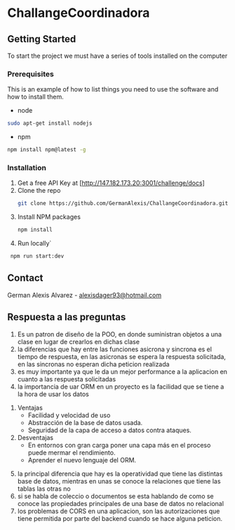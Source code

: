 # ChallangeCoordinadora



<!-- GETTING STARTED -->
## Getting Started

To start the project we must have a series of tools installed on the computer

### Prerequisites

This is an example of how to list things you need to use the software and how to install them.

 * node
  ```sh
 sudo apt-get install nodejs
  ```
 * npm
  ```sh
  npm install npm@latest -g
  ```
### Installation

1. Get a free API Key at [http://147.182.173.20:3001/challenge/docs]
2. Clone the repo
   ```sh
   git clone https://github.com/GermanAlexis/ChallangeCoordinadora.git
   ```
3. Install NPM packages
   ```sh
   npm install
   ```
4. Run locally`
  ```sh
   npm run start:dev
   ```
   
   <!-- CONTACT -->
## Contact

German Alexis Alvarez - alexisdager93@hotmail.com

## Respuesta a las preguntas
1. Es un patron de diseño de la POO, en donde suministran objetos a una clase en lugar de crearlos en dichas clase
2. la diferencias que hay entre las funciones asicrona y sincrona es el tiempo de respuesta, en las asicronas se espera la respuesta solicitada, en las sincronas no esperan dicha peticion realizada
3. es muy importante ya que le da un mejor performance a la aplicacion en cuanto a las respuesta solicitadas
4. la importancia de uar ORM en un proyecto es la facilidad que se tiene a la hora de usar los datos

<ol>
    <li>
      Ventajas
      <ul>
        <li>Facilidad y velocidad de uso</li>
        <li>Abstracción de la base de datos usada.</li>
        <li>Seguridad de la capa de acceso a datos contra ataques.</li>
      </ul>
    </li>
    <li>
     Desventajas
      <ul>
        <li>En entornos con gran carga poner una capa más en el proceso puede mermar el rendimiento.</li>
        <li>Aprender el nuevo lenguaje del ORM.</li>
      </ul>
    </li>

  </ol>

5. la principal diferencia que hay es la operatividad que tiene las distintas base de datos, mientras en unas se conoce la relaciones que tiene las tablas las otras no 
6. si se habla de coleccio o documentos se esta hablando de como se conoce las propiedades principales de una base de datos no relacional
7. los problemas de CORS en una aplicacion, son las autorizaciones que tiene permitida por parte del backend cuando se hace alguna peticion.
